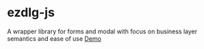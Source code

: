 # ezdlg-js
A wrapper library for forms and modal with focus on business layer semantics and ease of use
[Demo](https://bhave-abhay.github.io/ezdlg-js/test/stepup.html)

